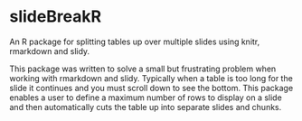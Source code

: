 # slideBreakR
An R package for splitting tables up over multiple slides using knitr, rmarkdown and slidy.

This package was written to solve a small but frustrating problem when working with rmarkdown and slidy.  Typically when a table is too long for the slide it continues and you must scroll down to see the bottom.  This package enables a user to define a maximum number of rows to display on a slide and then automatically cuts the table up into separate slides and chunks.
